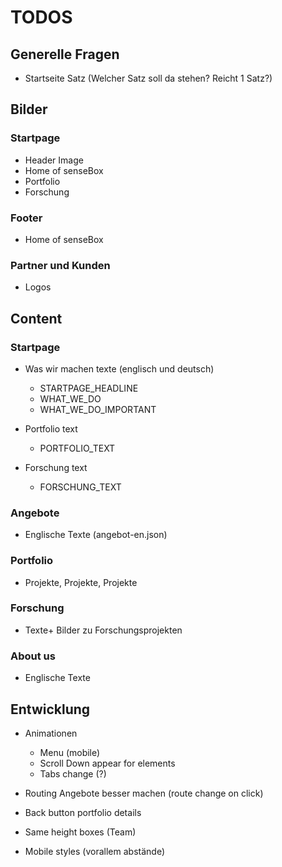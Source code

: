 # TODOS

## Generelle Fragen
- Startseite Satz (Welcher Satz soll da stehen? Reicht 1 Satz?)

## Bilder

### Startpage
- Header Image
- Home of senseBox
- Portfolio
- Forschung


### Footer
- Home of senseBox

### Partner und Kunden
- Logos


## Content

### Startpage
- Was wir machen texte (englisch und deutsch)
    - STARTPAGE_HEADLINE
    - WHAT_WE_DO
    - WHAT_WE_DO_IMPORTANT

- Portfolio text
    - PORTFOLIO_TEXT
- Forschung text
    - FORSCHUNG_TEXT


### Angebote

- Englische Texte (angebot-en.json)


### Portfolio

- Projekte, Projekte, Projekte

### Forschung

- Texte+ Bilder zu Forschungsprojekten

### About us

- Englische Texte


## Entwicklung

- Animationen
    - Menu (mobile)
    - Scroll Down appear for elements
    - Tabs change (?)
    

- Routing Angebote besser machen (route change on click)
- Back button portfolio details
- Same height boxes (Team)
- Mobile styles (vorallem abstände)